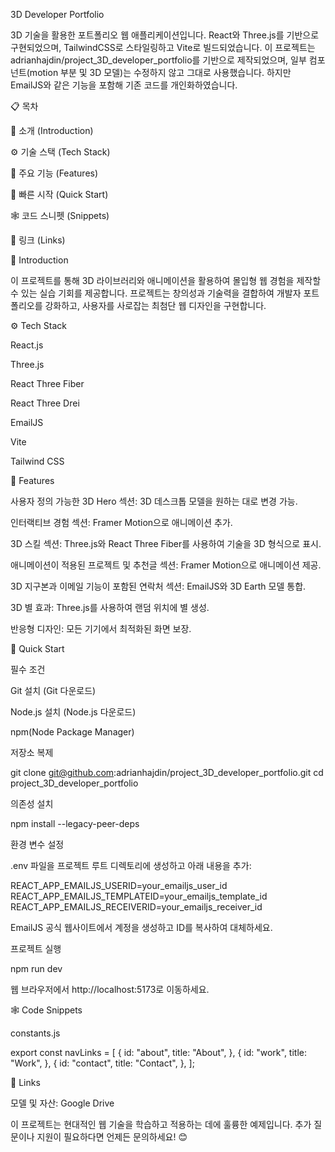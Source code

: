 3D Developer Portfolio

3D 기술을 활용한 포트폴리오 웹 애플리케이션입니다. React와 Three.js를 기반으로 구현되었으며, TailwindCSS로 스타일링하고 Vite로 빌드되었습니다. 이 프로젝트는 adrianhajdin/project_3D_developer_portfolio를 기반으로 제작되었으며, 일부 컴포넌트(motion 부분 및 3D 모델)는 수정하지 않고 그대로 사용했습니다. 하지만 EmailJS와 같은 기능을 포함해 기존 코드를 개인화하였습니다.

📋 목차

🤖 소개 (Introduction)

⚙️ 기술 스택 (Tech Stack)

🔋 주요 기능 (Features)

🤸 빠른 시작 (Quick Start)

🕸️ 코드 스니펫 (Snippets)

🔗 링크 (Links)

🤖 Introduction 

이 프로젝트를 통해 3D 라이브러리와 애니메이션을 활용하여 몰입형 웹 경험을 제작할 수 있는 실습 기회를 제공합니다. 프로젝트는 창의성과 기술력을 결합하여 개발자 포트폴리오를 강화하고, 사용자를 사로잡는 최첨단 웹 디자인을 구현합니다.

⚙️ Tech Stack 

React.js

Three.js

React Three Fiber

React Three Drei

EmailJS

Vite

Tailwind CSS

🔋 Features 

사용자 정의 가능한 3D Hero 섹션: 3D 데스크톱 모델을 원하는 대로 변경 가능.

인터랙티브 경험 섹션: Framer Motion으로 애니메이션 추가.

3D 스킬 섹션: Three.js와 React Three Fiber를 사용하여 기술을 3D 형식으로 표시.

애니메이션이 적용된 프로젝트 및 추천글 섹션: Framer Motion으로 애니메이션 제공.

3D 지구본과 이메일 기능이 포함된 연락처 섹션: EmailJS와 3D Earth 모델 통합.

3D 별 효과: Three.js를 사용하여 랜덤 위치에 별 생성.

반응형 디자인: 모든 기기에서 최적화된 화면 보장.

🤸 Quick Start 

필수 조건

Git 설치 (Git 다운로드)

Node.js 설치 (Node.js 다운로드)

npm(Node Package Manager)

저장소 복제

git clone git@github.com:adrianhajdin/project_3D_developer_portfolio.git
cd project_3D_developer_portfolio

의존성 설치

npm install --legacy-peer-deps

환경 변수 설정

.env 파일을 프로젝트 루트 디렉토리에 생성하고 아래 내용을 추가:

REACT_APP_EMAILJS_USERID=your_emailjs_user_id
REACT_APP_EMAILJS_TEMPLATEID=your_emailjs_template_id
REACT_APP_EMAILJS_RECEIVERID=your_emailjs_receiver_id

EmailJS 공식 웹사이트에서 계정을 생성하고 ID를 복사하여 대체하세요.

프로젝트 실행

npm run dev

웹 브라우저에서 http://localhost:5173로 이동하세요.

🕸️ Code Snippets 

constants.js

export const navLinks = [
  {
    id: "about",
    title: "About",
  },
  {
    id: "work",
    title: "Work",
  },
  {
    id: "contact",
    title: "Contact",
  },
];

🔗 Links 

모델 및 자산: Google Drive

이 프로젝트는 현대적인 웹 기술을 학습하고 적용하는 데에 훌륭한 예제입니다. 추가 질문이나 지원이 필요하다면 언제든 문의하세요! 😊

